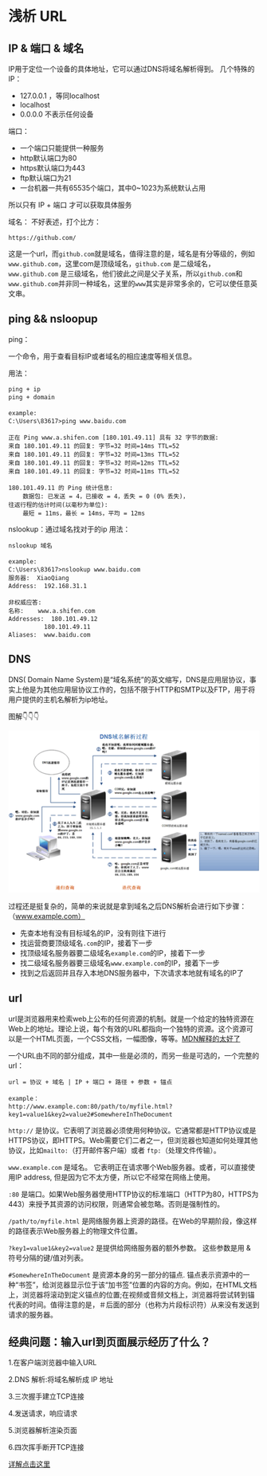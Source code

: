 # 浅析 URL

## IP & 端口 & 域名

IP用于定位一个设备的具体地址，它可以通过DNS将域名解析得到。
几个特殊的IP：
  * 127.0.0.1 ，等同localhost
  * localhost
  * 0.0.0.0  不表示任何设备

端口：
  * 一个端口只能提供一种服务
  * http默认端口为80
  * https默认端口为443
  * ftp默认端口为21
  * 一台机器一共有65535个端口，其中0~1023为系统默认占用

所以只有 IP + 端口 才可以获取具体服务

域名：
不好表述，打个比方：
```
https://github.com/
```
这是一个url，而`github.com`就是域名，值得注意的是，域名是有分等级的，例如`www.github.com`，这里com是顶级域名，`github.com` 是二级域名，`www.github.com` 是三级域名，他们彼此之间是父子关系，所以`github.com`和`www.github.com`并非同一种域名，这里的`www`其实是非常多余的，它可以使任意英文串。

## ping && nsloopup

ping：

一个命令，用于查看目标IP或者域名的相应速度等相关信息。

用法：
```
ping + ip
ping + domain

example:
C:\Users\83617>ping www.baidu.com

正在 Ping www.a.shifen.com [180.101.49.11] 具有 32 字节的数据:
来自 180.101.49.11 的回复: 字节=32 时间=14ms TTL=52
来自 180.101.49.11 的回复: 字节=32 时间=13ms TTL=52
来自 180.101.49.11 的回复: 字节=32 时间=12ms TTL=52
来自 180.101.49.11 的回复: 字节=32 时间=11ms TTL=52

180.101.49.11 的 Ping 统计信息:
    数据包: 已发送 = 4，已接收 = 4，丢失 = 0 (0% 丢失)，
往返行程的估计时间(以毫秒为单位):
    最短 = 11ms，最长 = 14ms，平均 = 12ms
```

nslookup：通过域名找对于的ip
用法：
```
nslookup 域名

example:
C:\Users\83617>nslookup www.baidu.com
服务器:  XiaoQiang
Address:  192.168.31.1

非权威应答:
名称:    www.a.shifen.com
Addresses:  180.101.49.12
          180.101.49.11
Aliases:  www.baidu.com
```

## DNS
DNS( Domain Name System)是“域名系统”的英文缩写，DNS是应用层协议，事实上他是为其他应用层协议工作的，包括不限于HTTP和SMTP以及FTP，用于将用户提供的主机名解析为ip地址。

图解:point_down::point_down::point_down:

<img src="./img/DNS.png" width="800"/>

过程还是挺复杂的，简单的来说就是拿到域名之后DNS解析会进行如下步骤：（www.example.com）
  * 先查本地有没有目标域名的IP，没有则往下进行
  * 找运营商要顶级域名`.com`的IP，接着下一步
  * 找顶级域名服务器要二级域名`example.com`的IP，接着下一步
  * 找二级域名服务器要三级域名`www.example.com`的IP，接着下一步
  * 找到之后返回并且存入本地DNS服务器中，下次请求本地就有域名的IP了

## url

url是浏览器用来检索web上公布的任何资源的机制。就是一个给定的独特资源在Web上的地址。理论上说，每个有效的URL都指向一个独特的资源。这个资源可以是一个HTML页面，一个CSS文档，一幅图像，等等。[MDN解释的太好了](https://developer.mozilla.org/zh-CN/docs/Learn/Common_questions/What_is_a_URL)


一个URL由不同的部分组成，其中一些是必须的，而另一些是可选的，一个完整的url：

```
url = 协议 + 域名 | IP + 端口 + 路径 + 参数 + 锚点

example：
http://www.example.com:80/path/to/myfile.html?key1=value1&key2=value2#SomewhereInTheDocument
```

`http://` 是协议。它表明了浏览器必须使用何种协议。它通常都是HTTP协议或是HTTPS协议，即HTTPS。Web需要它们二者之一，但浏览器也知道如何处理其他协议，比如`mailto:`（打开邮件客户端）或者 `ftp:`（处理文件传输）。

`www.example.com` 是域名。 它表明正在请求哪个Web服务器。或者，可以直接使用IP address, 但是因为它不太方便，所以它不经常在网络上使用。

`:80` 是端口。如果Web服务器使用HTTP协议的标准端口（HTTP为80，HTTPS为443）来授予其资源的访问权限，则通常会被忽略。否则是强制性的。

`/path/to/myfile.html` 是网络服务器上资源的路径。在Web的早期阶段，像这样的路径表示Web服务器上的物理文件位置。

`?key1=value1&key2=value2` 是提供给网络服务器的额外参数。 这些参数是用 & 符号分隔的键/值对列表。

`#SomewhereInTheDocument` 是资源本身的另一部分的锚点. 锚点表示资源中的一种“书签”，给浏览器显示位于该“加书签”位置的内容的方向。例如，在HTML文档上，浏览器将滚动到定义锚点的位置;在视频或音频文档上，浏览器将尝试转到锚代表的时间。值得注意的是，＃后面的部分（也称为片段标识符）从来没有发送到请求的服务器。

## 经典问题：输入url到页面展示经历了什么？

1.在客户端浏览器中输入URL

2.DNS 解析:将域名解析成 IP 地址

3.三次握手建立TCP连接

4.发送请求，响应请求

5.浏览器解析渲染页面

6.四次挥手断开TCP连接

[详解点击这里](https://zhuanlan.zhihu.com/p/57895541)

